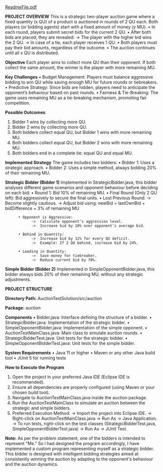 [ReadmeFile.pdf](https://github.com/user-attachments/files/20273253/ReadmeFile.pdf)


**PROJECT OVERVIEW**
This is a strategic two-player auction game where a fixed quantity (x QU) of a product is auctioned in rounds of 2 QU each. Both players (or bidding agents) start with a fixed amount of money (y MU).
  •	In each round, players submit secret bids for the current 2 QU.
  •	After both bids are placed, they are revealed:
    ->	The player with the higher bid wins the 2 QU.
    ->	In case of a tie, each player receives 1 QU.
  •	Both players must pay their bid amounts, regardless of the outcome.
  •	The auction continues until all x QU is distributed.

**Objective**
Each player aims to collect more QU than their opponent. If both collect the same amount, the winner is the player with more remaining MU.

**Key Challenges**
  •	Budget Management: Players must balance aggressive bidding to win QU while saving enough MU for future rounds or tiebreakers.
  •	Predictive Strategy: Since bids are hidden, players need to anticipate the opponent’s behaviour based on past rounds.
  •	Fairness & Tie-Breaking: The game uses remaining MU as a tie-breaking mechanism, promoting fair competition.
  
**Possible Outcomes**
  1.	Bidder 1 wins by collecting more QU.
  2.	Bidder 2 wins by collecting more QU.
  3.	Both bidders collect equal QU, but Bidder 1 wins with more remaining MU.
  4.	Both bidders collect equal QU, but Bidder 2 wins with more remaining MU.
  5.	Both bidders end in a complete tie: equal QU and equal MU.
     
**Implemented Strategy**
The game includes two bidders:
  •	Bidder 1: Uses a strategic approach.
  •	Bidder 2: Uses a simple method, always bidding 20% of their remaining MU.

  **Strategic Bidder (Bidder 1)**
      Implemented in StrategicBidder.java, this bidder analyses different game scenarios and opponent behaviour before deciding on each bid:
          •	Round 1: Bid 10% of remaining MU.
          •	Final Round (Only 2 QU left): Bid aggressively to secure the final units.
          •	Lost Previous Round:
                ->	Become slightly cautious.
                -> Adjust bid using:  newBid = lastOwnBid + bidDifference + 3% of remaining MU

          •	Opponent is Aggressive:
                ->	Calculate opponent’s aggression level.
                ->	Increase bid by 10% over opponent’s average bid.
                
          •	Behind in Quantity:
                ->	Increase bid by 12% for every QU deficit.
                ->	Example: If 2 QU behind, increase bid by 24%.
                
          •	Leading in Quantity:
                ->	Save money for tiebreaker.
                ->	Reduce current bid by 70%.
                
  **Simple Bidder (Bidder 2)**
        Implemented in SimpleOpponentBidder.java, this bidder always bids 20% of their remaining MU, without any strategic adjustments.

        
**PROJECT STRUCTURE**

**Directory Path:** AuctionTestSolution/src/auction

**Package:** auction

**Components**
  •	Bidder.java: Interface defining the structure of a bidder.
  •	StrategicBidder.java: Implementation of the strategic bidder.
  •	SimpleOpponentBidder.java: Implementation of the simple opponent.
  •	AuctionTestMainClass.java: Main class to simulate auction rounds.
  •	StrategicBidderTest.java: Unit tests for the strategic bidder.
  •	SimpleOpponentBidderTest.java: Unit tests for the simple bidder.

**System Requirements**
  •	Java 11 or higher
  •	Maven or any other Java build tool
  •	JUnit 5 for running tests
  
**How to Execute the Program**
  1.	Open the project in your preferred Java IDE (Eclipse IDE is recommended).
  2.	Ensure all dependencies are properly configured (using Maven or your chosen build tool).
  3.	Navigate to AuctionTestMainClass.java inside the auction package.
  4.	Run the AuctionTestMainClass to simulate an auction between the strategic and simple bidders.
  5.	Preferred Execution Method:
        ->	Import the project into Eclipse IDE.
        ->	Right-click on AuctionTestMainClass.java → Run As → Java Application.
        ->	To run tests, right-click on the test classes (StrategicBidderTest.java, SimpleOpponentBidderTest.java) → Run As → JUnit Test.
    	
**Note:**
As per the problem statement, one of the bidders is intended to represent "Me." So I had designed the program accordingly, I have implemented a custom program representing myself as a strategic bidder. This bidder is designed with intelligent bidding strategies aimed at consistently winning the auction by adapting to the opponent's behaviour and the auction dynamics.
